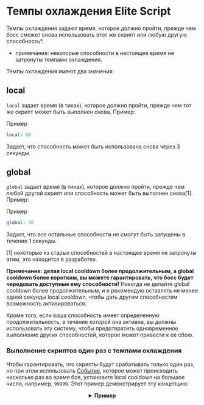 # Темпы охлаждения Elite Script

Темпы охлаждения задают время, которое должно пройти, прежде чем босс сможет снова использовать этот же скрипт или любую другую способность\*.

- примечание: некоторые способности в настоящее время не затронуты темпами охлаждения.

Темпы охлаждения имеют два значения:

## local

`local` задает время (в тиках), которое должно пройти, прежде чем тот же скрипт может быть выполнен снова. Пример:

Пример

```yaml
local: 60
```

Задает, что способность может быть использована снова через 3 секунды.

## global

`global` задает время (в тиках), которое должно пройти, прежде чем любой другой скрипт или способность может быть выполнен снова\[1\]. Пример:

Пример

```yaml
global: 20
```

Задает, что все остальные способности не смогут быть запущены в течение 1 секунды.

[1]  некоторые из старых способностей в настоящее время не затронуты этим, это находится в разработке.

**Примечание:  делая  local cooldown  более продолжительным, а  global cooldown  более коротким, вы можете гарантировать, что босс будет чередовать доступные ему способности!** Никогда не делайте  global cooldown  более продолжительным, и я рекомендую оставлять не менее одной секунды  local cooldown, чтобы дать другим способностям возможность активироваться.

Кроме того, если ваша способность имеет определенную продолжительность, в течение которой она активна, вы должны использовать эту систему, чтобы предотвратить одновременное выполнение других способностей, которое может привести к ее сбою.

### Выполнение скриптов один раз с темпами охлаждения
Чтобы гарантировать, что скрипты будут срабатывать только один раз, но при этом использовать [Событие]($language$/elitemobs/elitescript_events.md), которое может происходить несколько раз во время боя, установите  local cooldown  на большое число, например, `99999`.  Этот пример демонстрирует эту концепцию:

<div align="center">

<details> 

<summary><b>Пример</b></summary>

<div align="left">

```yaml
eliteScript:
  SetMeOnFireOnlyOnce:
    Events:
    - EliteMobDamagedByPlayerEvent
    Actions:
    - action: SET_ON_FIRE
      duration: 60
      Target:
      targetType: DIRECT_TARGET
    Cooldowns:
    local: 99999
    global: 50
```
В этом сценарии `EliteMobDamagedByPlayerEvent` запускает действие `SET_ON_FIRE`. Без темпов охлаждения действие активировалось бы каждый раз, когда игрок попадает по мобу.

Однако с  local cooldown, установленным на `99999`, действие будет запускаться только каждые `99999` тактов (83 минуты).

</div>

</details>

</div>




